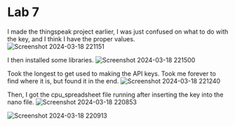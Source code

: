 # Lab 7

I made the thingspeak project earlier, I was just confused on what to do with the key, and I think I have the proper values.
![Screenshot 2024-03-18 221151](https://github.com/BlazedFir511/EE322/assets/65604948/a730bf43-85de-424c-a11e-2d727c6c0468)

I then installed some libraries.
![Screenshot 2024-03-18 221500](https://github.com/BlazedFir511/EE322/assets/65604948/c6a9f436-1bd5-4f8a-ab10-7ad99828336f)

Took the longest to get used to making the API keys. Took me forever to find where it is, but found it in the end.
![Screenshot 2024-03-18 221240](https://github.com/BlazedFir511/EE322/assets/65604948/f7630a30-e0e5-4f90-95a1-73a7f7147d4d)

Then, I got the cpu_spreadsheet file running after inserting the key into the nano file.
![Screenshot 2024-03-18 220853](https://github.com/BlazedFir511/EE322/assets/65604948/ad5de249-3617-48e4-8cb9-3b3251e29aad)

![Screenshot 2024-03-18 220913](https://github.com/BlazedFir511/EE322/assets/65604948/43d1556b-eb73-4618-95bf-756038cf0fd4)




